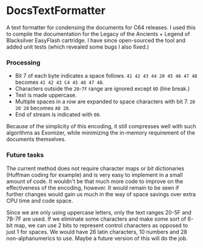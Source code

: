 # DocsTextFormatter

A text formatter for condensing the documents for C64 releases. 
I used this to compile the documentation for the Legacy of the Ancients + Legend of Blacksilver EasyFlash cartridge.
I have since open-sourced the tool and added unit tests (which revealed some bugs I also fixed.)

### Processing

- Bit 7 of each byte indicates a space follows. `41 42 43 44 20 45 46 47 48` becomes `41 42 43 C4 45 46 47 48`.
- Characters outside the `20`-`7F` range are ignored except `0D` (line break.)
- Text is made uppercase.
- Multiple spaces in a row are expanded to space characters with bit 7. `20 20 20` becomes `A0 20`.
- End of stream is indicated with `00`.

Because of the simplicity of this encoding, it still compresses well with such algorithms as Exomizer, 
while minimizing the in-memory requirement of the documents themselves.

### Future tasks

The current method does not require character maps or bit dictionaries (Huffman coding for example) and is very easy to implement
in a small amount of code. It wouldn't be that much more code to improve on the effectiveness of the encoding, however.
It would remain to be seen if further changes would gain us much in the way of space savings over extra CPU time and code space.

Since we are only using uppercase letters, only the text ranges 20-5F and 7B-7F are used. If we eliminate some characters and
make some sort of 6-bit map, we can use 2 bits to represent control characters as opposed to just 1 for spaces. We would
have 26 latin characters, 10 numbers and 28 non-alphanumerics to use. Maybe a future version of this will do the job.
